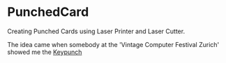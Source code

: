 # PunchedCard
Creating Punched Cards using Laser Printer and Laser Cutter.

The idea came when somebody at the 'Vintage Computer Festival Zurich' showed me the [Keypunch](https://www.masswerk.at/keypunch/)

